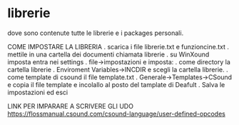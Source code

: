 # librerie
dove sono contenute tutte le librerie e i packages personali.

COME IMPOSTARE LA LIBRERIA
. scarica i file librerie.txt e funzioncine.txt
. mettile in una cartella dei documenti chiamata librerie
. su WinXound imposta entra nei settings
  . file->impostazioni  e imposta:
    . come directory la cartella librerie
      . Enviroment Variables->INCDIR e scegli la cartella librerie. 
    . come template di csound il file template.txt
      . Generale->Templates->CSound e copia il file template e incolallo al posto del tamplate di Deafult
  . Salva le impostazioni ed esci


LINK PER IMPARARE A SCRIVERE GLI UDO
https://flossmanual.csound.com/csound-language/user-defined-opcodes

